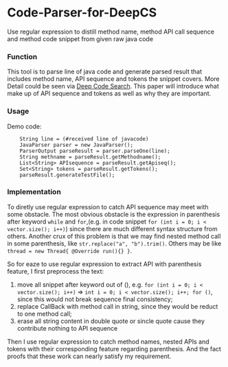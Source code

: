 # Code-Parser-for-DeepCS
Use regular expression to distill method name, method API call sequence and method code snippet from given raw java code

### Function
This tool is to parse line of java code and generate parsed result that includes method name, API sequence and tokens the snippet covers.
More Detail could be seen via [Deep Code Search](https://guxd.github.io/papers/deepcs.pdf "2018 ICSE").
This paper will introduce what make up of API sequence and tokens as well as why they are important.

### Usage
Demo code:
```
    String line = (#received line of javacode)
    JavaParser parser = new JavaParser();
    ParserOutput parseResult = parser.parseOne(line);
    String methname = parseResult.getMethodname();
    List<String> APIsequence = parseResult.getApiseq();
    Set<String> tokens = parseResult.getTokens();
    parseResult.generateTestFile();
```
### Implementation
To diretly use regular expression to catch API sequence may meet with some obstacle. The most obvious obstacle is the expression in parenthesis after keyword `while` and `for`,(e.g. in code snippet `for (int i = 0; i < vector.size(); i++)`) since there are much different syntax structure from others. Another crux of this problem is that we may find nested method call in some parenthesis, like `str.replace("a", "b").trim()`. Others may be like `thread = new Thread{ @Override run(){} }`.

So for eaze to use regular expression to extract API with parenthesis feature, I first preprocess the text: 
  1. move all snippet after keyword out of (), e.g. `for (int i = 0; i < vector.size(); i++)` => `int i = 0; i < vector.size(); i++; for ()`, since this would not break sequence final consistency; 
  2. replace CallBack with method call in string, since they would be reduct to one method call;
  3. erase all string content in double quote or sincle quote cause they contribute nothing to API sequence
  
Then I use regular expression to catch method names, nested APIs and tokens with their corresponding feature regarding parenthesis. And the fact proofs that these work can nearly satisfy my requirement.
